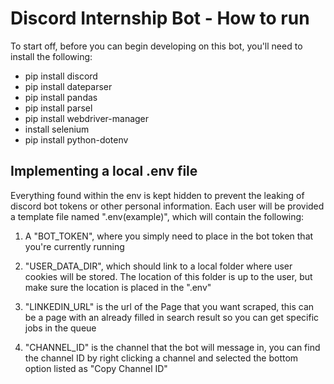 # Discord Internship Bot - How to run

To start off, before you can begin developing on this bot, you'll need to install the following:

* pip install discord
* pip install dateparser
* pip install pandas
* pip install parsel
* pip install webdriver-manager
* install selenium
* pip install python-dotenv

## Implementing a local .env file

Everything found within the env is kept hidden to prevent the leaking of discord bot tokens or other personal information. Each user will be provided a template file named ".env(example)", which will contain the following:

1. A "BOT_TOKEN", where you simply need to place in the bot token that you're currently running

2. "USER_DATA_DIR", which should link to a local folder where user cookies will be stored. The location of this folder is up to the user, but make sure the location is placed in the ".env"

3. "LINKEDIN_URL" is the url of the Page that you want scraped, this can be a page with an already filled in search result so you can get specific jobs in the queue

4. "CHANNEL_ID" is the channel that the bot will message in, you can find the channel ID by right clicking a channel and selected the bottom option listed as "Copy Channel ID"